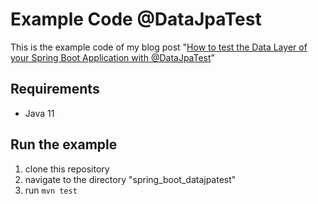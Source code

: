 # Example Code @DataJpaTest
This is the example code of my blog post "[How to test the Data Layer of your Spring Boot Application with @DataJpaTest](https://jschmitz.dev/2021/06/16/how_to_test_the_data_layer_of_your_spring_boot_application_with_datajpatest/)"

## Requirements
* Java 11

## Run the example
1. clone this repository
2. navigate to the directory "spring_boot_datajpatest"
3. run `mvn test`
